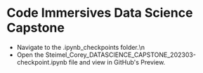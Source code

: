 # Code Immersives Data Science Capstone

* Navigate to the .ipynb_checkpoints folder.\n
* Open the Steimel_Corey_DATASCIENCE_CAPSTONE_202303-checkpoint.ipynb file and view in GitHub's Preview.

